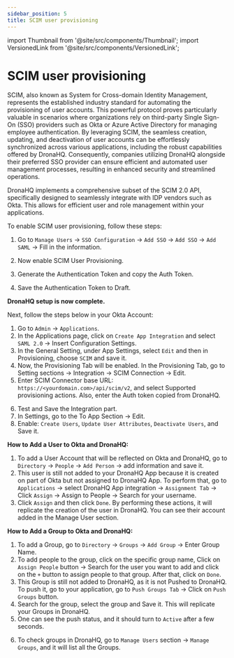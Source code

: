 ```yaml
---
sidebar_position: 5
title: SCIM user provisioning
---
```


import Thumbnail from '@site/src/components/Thumbnail';
import VersionedLink from '@site/src/components/VersionedLink';

# SCIM user provisioning

SCIM, also known as System for Cross-domain Identity Management, represents the established industry standard for automating the provisioning of user accounts. This powerful protocol proves particularly valuable in scenarios where organizations rely on third-party Single Sign-On (SSO) providers such as Okta or Azure Active Directory for managing employee authentication. By leveraging SCIM, the seamless creation, updating, and deactivation of user accounts can be effortlessly synchronized across various applications, including the robust capabilities offered by DronaHQ. Consequently, companies utilizing DronaHQ alongside their preferred SSO provider can ensure efficient and automated user management processes, resulting in enhanced security and streamlined operations.

DronaHQ implements a comprehensive subset of the SCIM 2.0 API, specifically designed to seamlessly integrate with IDP vendors such as Okta. This allows for efficient user and role management within your applications.

To enable SCIM user provisioning, follow these steps:

1. Go to `Manage Users` &#8594; `SSO Configuration` &#8594; `Add SSO` &#8594; `Add SSO` &#8594; `Add SAML` &#8594; Fill in the information.
2. Now enable SCIM User Provisioning.
   <figure>
    <Thumbnail src="/img/sso/scim-user-provisioning/scim-user-provisioning-enable.png" alt="Enable" />
   </figure>

3. Generate the Authentication Token and copy the Auth Token.
4. Save the Authentication Token to Draft.

**DronaHQ setup is now complete.**

Next, follow the steps below in your Okta Account:

1. Go to `Admin` &#8594; `Applications`.
2. In the Applications page, click on `Create App Integration` and select `SAML 2.0` &#8594; Insert Configuration Settings.
3. In the General Setting, under App Settings, select `Edit` and then in Provisioning, choose `SCIM` and save it.
4. Now, the Provisioning Tab will be enabled. In the Provisioning Tab, go to Setting sections &#8594; Integration &#8594; SCIM Connection &#8594; Edit.
5. Enter SCIM Connector base URL: `https://<yourdomain.com>/api/scim/v2`, and select Supported provisioning actions. Also, enter the Auth token copied from DronaHQ.
   <figure>
    <Thumbnail src="/img/sso/scim-user-provisioning/scim-user-provisioning-connection.png" alt="Connection" />
   </figure>
6. Test and Save the Integration part.
7. In Settings, go to the To App Section &#8594; Edit.
8. Enable: `Create Users`, `Update User Attributes`, `Deactivate Users`, and Save it.

**How to Add a User to Okta and DronaHQ:**

1. To add a User Account that will be reflected on Okta and DronaHQ, go to `Directory` &#8594; `People` &#8594; `Add Person` &#8594; add information and save it.
2. This user is still not added to your DronaHQ App because it is created on part of Okta but not assigned to DronaHQ App. To perform that, go to `Applications` &#8594; select DronaHQ App integration &#8594; `Assignment Tab` &#8594; Click `Assign` &#8594; Assign to People &#8594; Search for your username.
3. Click `Assign` and then click `Done`. By performing these actions, it will replicate the creation of the user in DronaHQ. You can see their account added in the Manage User section.
   <figure>
    <Thumbnail src="/img/sso/scim-user-provisioning/scim-user-provisioning-assignpeople.png" alt="Assign People" />
   </figure>
   <figure>
    <Thumbnail src="/img/sso/scim-user-provisioning/scim-user-provisioning-peopleoutput.png" alt="People Output" />
   </figure>

**How to Add a Group to Okta and DronaHQ:**

1. To add a Group, go to `Directory` &#8594; `Groups` &#8594; `Add Group` &#8594; Enter Group Name.
2. To add people to the group, click on the specific group name, Click on `Assign People` button &#8594; Search for the user you want to add and click on the `+` button to assign people to that group. After that, click on `Done`.
3. This Group is still not added to DronaHQ, as it is not Pushed to DronaHQ. To push it, go to your application, go to `Push Groups Tab` &#8594; Click on `Push Groups` button.
4. Search for the group, select the group and Save it. This will replicate your Groups in DronaHQ.
5. One can see the push status, and it should turn to `Active` after a few seconds.
   <figure>
    <Thumbnail src="/img/sso/scim-user-provisioning/scim-user-provisioning-pushgroups.png" alt="Push Groups" />
   </figure>
6. To check groups in DronaHQ, go to `Manage Users` section &#8594; `Manage Groups`, and it will list all the Groups.
   <figure>
    <Thumbnail src="/img/sso/scim-user-provisioning/scim-user-provisioning-groupoutput.png" alt="Group Output" />
   </figure>
